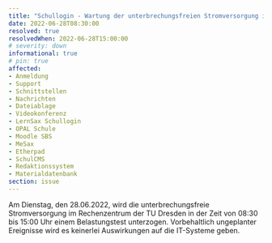 ```yaml
---
title: "Schullogin - Wartung der unterbrechungsfreien Stromversorgung im Rechenzentrum der TU Dresden"
date: 2022-06-28T08:30:00
resolved: true
resolvedWhen: 2022-06-28T15:00:00
# severity: down
informational: true
# pin: true 
affected:
- Anmeldung
- Support
- Schnittstellen
- Nachrichten
- Dateiablage
- Videokonferenz
- LernSax Schullogin
- OPAL Schule
- Moodle SBS
- MeSax
- Etherpad
- SchulCMS
- Redaktionssystem
- Materialdatenbank
section: issue
---
```


Am Dienstag, den 28.06.2022, wird die unterbrechungsfreie Stromversorgung im Rechenzentrum der TU Dresden in der Zeit von 08:30 bis 15:00 Uhr einem Belastungstest unterzogen. Vorbehaltlich ungeplanter Ereignisse wird es keinerlei Auswirkungen auf die IT-Systeme geben.
